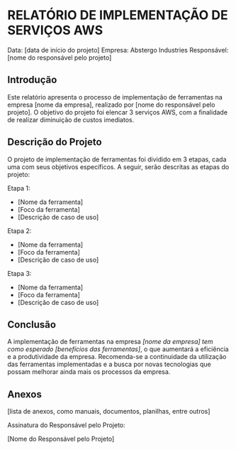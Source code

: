 # RELATÓRIO DE IMPLEMENTAÇÃO DE SERVIÇOS AWS

Data: [data de início do projeto]
Empresa: Abstergo Industries 
Responsável: [nome do responsável pelo projeto]

## Introdução
Este relatório apresenta o processo de implementação de ferramentas na empresa [nome da empresa], realizado por [nome do responsável pelo projeto]. O objetivo do projeto foi elencar 3 serviços AWS, com a finalidade de realizar diminuição de custos imediatos.

## Descrição do Projeto
O projeto de implementação de ferramentas foi dividido em 3 etapas, cada uma com seus objetivos específicos. A seguir, serão descritas as etapas do projeto:

Etapa 1: 
- [Nome da ferramenta]
- [Foco da ferramenta]
- [Descrição de caso de uso]

Etapa 2: 
- [Nome da ferramenta]
- [Foco da ferramenta]
- [Descrição de caso de uso]

Etapa 3: 
- [Nome da ferramenta]
- [Foco da ferramenta]
- [Descrição de caso de uso]



## Conclusão
A implementação de ferramentas na empresa *[nome da empresa] tem como esperado [benefícios das ferramentas]*, o que aumentará a eficiência e a produtividade da empresa. Recomenda-se a continuidade da utilização das ferramentas implementadas e a busca por novas tecnologias que possam melhorar ainda mais os processos da empresa.

## Anexos

[lista de anexos, como manuais, documentos, planilhas, entre outros]

Assinatura do Responsável pelo Projeto:

[Nome do Responsável pelo Projeto]
